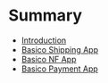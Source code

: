 # Summary

* [Introduction](README.md)
* [Basico Shipping App](chapter1.md)
* [Basico NF App](basico-nf-app.md)
* [Basico Payment App](basico-payment-app.md)

